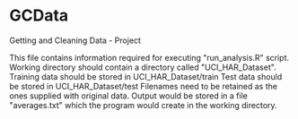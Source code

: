 GCData
======

Getting and Cleaning Data - Project

This file contains information required for executing "run_analysis.R" script.
Working directory should contain a directory called "UCI_HAR_Dataset". 
Training data should be stored in UCI_HAR_Dataset/train
Test data should be stored in UCI_HAR_Dataset/test
Filenames need to be retained as the ones supplied with original data.
Output would be stored in a file "averages.txt" which the program would create in the working directory.
